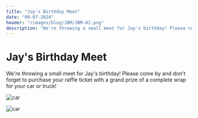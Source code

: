 ```yaml
---
title: "Jay's Birthday Meet"
date: "09-07-2024"
header: "/images/blog/JBM/JBM-01.png"
description: "We're throwing a small meet for Jay's birthday! Please come by and don't forget to purchase your raffle ticket with a grand prize of a complete wrap for your car or truck!" 
---
```


# Jay's Birthday Meet

We're throwing a small meet for Jay's birthday! Please come by and don't forget to purchase your raffle ticket with a grand prize of a complete wrap for your car or truck! 

![car](/images/blog/JBM/JBM-01.png)

![car](/images/blog/JBM/JBM-02.jpg
)



